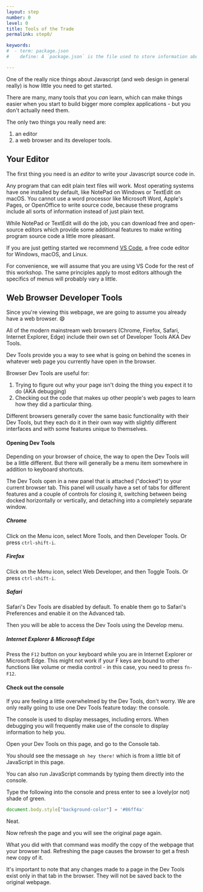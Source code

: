 ```yaml
---
layout: step
number: 0
level: 0
title: Tools of the Trade
permalink: step0/

keywords:
#  - term: package.json
#    define: A `package.json` is the file used to store information about a Node.js project, such as its name and its dependencies. Read more [here](https://docs.npmjs.com/files/package.json).

---
```


<script>
console.log('oh hey there!')
</script>

One of the really nice things about Javascript (and web design in general really) is how little you need to get started.  

There are many, many tools that you *can* learn, which can make things easier when you start to build bigger more complex applications - but you don't actually need them.

The only two things you really need are:

1. an editor
2. a web browser and its developer tools.

## Your Editor

The first thing you need is an *editor* to write your Javascript source code in.

Any program that can edit plain text files will work. Most operating systems have one installed by default, like NotePad on Windows or TextEdit on macOS.  You cannot use a word processor like Microsoft Word, Apple's Pages, or OpenOffice to write source code, because these programs include all sorts of information instead of just plain text.

While NotePad or TextEdit will do the job, you can download free and open-source editors which provide some additional features to make writing program source code a little more pleasant.  

If you are just getting started we recommend [VS Code](https://code.visualstudio.com/), a free code editor for Windows, macOS, and Linux.

For convenience, we will assume that you are using VS Code for the rest of this workshop.  The same principles apply to most editors although the specifics of menus will probably vary a little.

## Web Browser Developer Tools

Since you're viewing this webpage, we are going to assume you already have a web browser.  :smile:

All of the modern mainstream web browsers (Chrome, Firefox, Safari, Internet Explorer, Edge) include their own set of Developer Tools AKA Dev Tools.  

Dev Tools provide you a way to see what is going on behind the scenes in whatever web page you currently have open in the browser.

Browser Dev Tools are useful for:

1. Trying to figure out why your page isn't doing the thing you expect it to do (AKA debugging)
2. Checking out the code that makes up other people's web pages to learn how they did a particular thing.

Different browsers generally cover the same basic functionality with their Dev Tools, but they each do it in their own way with slightly different interfaces and with some features unique to themselves.  

#### Opening Dev Tools

Depending on your browser of choice, the way to open the Dev Tools will be a little different.  But there will generally be a menu item somewhere in addition to keyboard shortcuts.  

The Dev Tools open in a new panel that is attached ("docked") to your current browser tab.  This panel will usually have a set of tabs for different features and a couple of controls for closing it, switching between being docked horizontally or vertically, and detaching into a completely separate window.

##### Chrome

Click on the Menu icon, select More Tools, and then Developer Tools.  Or press `ctrl-shift-i`.

##### Firefox

Click on the Menu icon, select Web Developer, and then Toggle Tools.  Or press `ctrl-shift-i`.

##### Safari

Safari's Dev Tools are disabled by default. To enable them go to Safari's Preferences and enable it on the Advanced tab.

Then you will be able to access the Dev Tools using the Develop menu.

##### Internet Explorer & Microsoft Edge

Press the `F12` button on your keyboard while you are in Internet Explorer or Microsoft Edge. This might not work if your F keys are bound to other functions like volume or media control - in this case, you need to press `fn-F12`.

#### Check out the console

If you are feeling a little overwhelmed by the Dev Tools, don't worry.  We are only really going to use one Dev Tools feature today: the console.  

The console is used to display messages, including errors.  When debugging you will frequently make use of the console to display information to help you.

Open your Dev Tools on this page, and go to the Console tab.  

You should see the message `oh hey there!` which is from a little bit of JavaScript in this page.

You can also run JavaScript commands by typing them directly into the console.

Type the following into the console and press enter to see a lovely(or not) shade of green.

```JavaScript
document.body.style["background-color"] = '#86ff4a'
```

Neat.

Now refresh the page and you will see the original page again.

What you did with that command was modify the copy of the webpage that your browser had.  Refreshing the page causes the browser to get a fresh new copy of it.

It's important to note that any changes made to a page in the Dev Tools exist only in that tab in the browser.  They will not be saved back to the original webpage.
